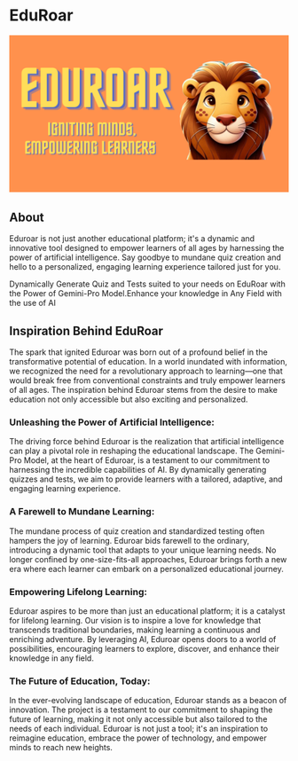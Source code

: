 # EduRoar

![Img](screenshots/eduroar.png)

## About

Eduroar is not just another educational platform; it's a dynamic and innovative tool designed to empower learners of all ages by harnessing the power of artificial intelligence. Say goodbye to mundane quiz creation and hello to a personalized, engaging learning experience tailored just for you.

Dynamically Generate Quiz and Tests suited to your needs on EduRoar with the Power of Gemini-Pro Model.Enhance your knowledge in Any Field with the use of AI

## Inspiration Behind EduRoar

The spark that ignited Eduroar was born out of a profound belief in the transformative potential of education. In a world inundated with information, we recognized the need for a revolutionary approach to learning—one that would break free from conventional constraints and truly empower learners of all ages. The inspiration behind Eduroar stems from the desire to make education not only accessible but also exciting and personalized.

### Unleashing the Power of Artificial Intelligence:
The driving force behind Eduroar is the realization that artificial intelligence can play a pivotal role in reshaping the educational landscape. The Gemini-Pro Model, at the heart of Eduroar, is a testament to our commitment to harnessing the incredible capabilities of AI. By dynamically generating quizzes and tests, we aim to provide learners with a tailored, adaptive, and engaging learning experience.

### A Farewell to Mundane Learning:
The mundane process of quiz creation and standardized testing often hampers the joy of learning. Eduroar bids farewell to the ordinary, introducing a dynamic tool that adapts to your unique learning needs. No longer confined by one-size-fits-all approaches, Eduroar brings forth a new era where each learner can embark on a personalized educational journey.

### Empowering Lifelong Learning:
Eduroar aspires to be more than just an educational platform; it is a catalyst for lifelong learning. Our vision is to inspire a love for knowledge that transcends traditional boundaries, making learning a continuous and enriching adventure. By leveraging AI, Eduroar opens doors to a world of possibilities, encouraging learners to explore, discover, and enhance their knowledge in any field.

### The Future of Education, Today:
In the ever-evolving landscape of education, Eduroar stands as a beacon of innovation. The project is a testament to our commitment to shaping the future of learning, making it not only accessible but also tailored to the needs of each individual. Eduroar is not just a tool; it's an inspiration to reimagine education, embrace the power of technology, and empower minds to reach new heights.




